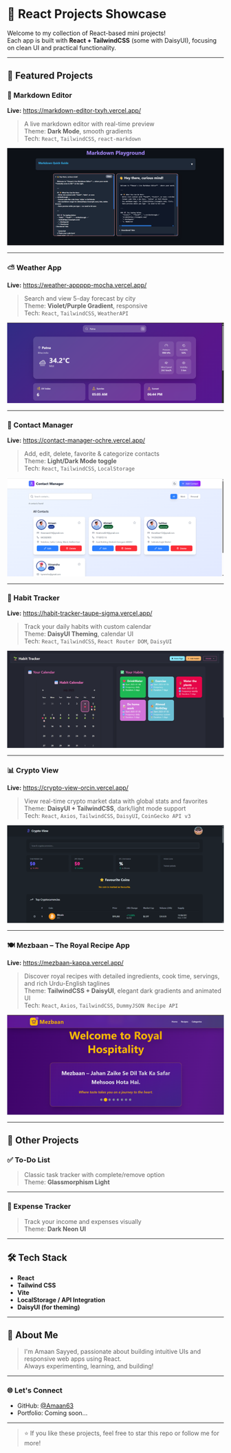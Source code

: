 # 🚀 React Projects Showcase

Welcome to my collection of React-based mini projects!  
Each app is built with **React + TailwindCSS** (some with DaisyUI), focusing on clean UI and practical functionality.

---

## 🌟 Featured Projects

### 📝 Markdown Editor

**Live:** <a href="https://markdown-editor-txyh.vercel.app/" target="_blank">https://markdown-editor-txyh.vercel.app/</a>

> A live markdown editor with real-time preview  
> Theme: **Dark Mode**, smooth gradients  
> Tech: `React`, `TailwindCSS`, `react-markdown`

![Markdown Editor](/Markdown-Editor/Output/Main.png)

---

### ⛅ Weather App

**Live:** <a href="https://weather-appppp-mocha.vercel.app/" target="_blank">https://weather-appppp-mocha.vercel.app/</a>

> Search and view 5-day forecast by city  
> Theme: **Violet/Purple Gradient**, responsive  
> Tech: `React`, `TailwindCSS`, `WeatherAPI`

![Weather App](/Weather-App/Output/Main.png)

---

### 📇 Contact Manager

**Live:** <a href="https://contact-manager-ochre.vercel.app/" target="_blank">https://contact-manager-ochre.vercel.app/</a>

> Add, edit, delete, favorite & categorize contacts  
> Theme: **Light/Dark Mode toggle**  
> Tech: `React`, `TailwindCSS`, `LocalStorage`

![Contact Manager](/Contact-Manager/Output/Main.png)

---

### 📆 Habit Tracker

**Live:** <a href="https://habit-tracker-taupe-sigma.vercel.app/" target="_blank">https://habit-tracker-taupe-sigma.vercel.app/</a>

> Track your daily habits with custom calendar  
> Theme: **DaisyUI Theming**, calendar UI  
> Tech: `React`, `TailwindCSS`, `React Router DOM`, `DaisyUI`

![Habit Tracker](/Habit-Tracker/Output/Main.png)

---

### 📊 Crypto View

**Live:** <a href="https://crypto-view-orcin.vercel.app/" target="_blank">https://crypto-view-orcin.vercel.app/</a>

> View real-time crypto market data with global stats and favorites  
> Theme: **DaisyUI + TailwindCSS**, dark/light mode support  
> Tech: `React`, `Axios`, `TailwindCSS`, `DaisyUI`, `CoinGecko API v3`

![Main](/Crypto-View/Output/Main.png)

---

### 🍽️ Mezbaan – The Royal Recipe App

**Live:** <a href="https://mezbaan-kappa.vercel.app/" target="_blank">https://mezbaan-kappa.vercel.app/</a>

> Discover royal recipes with detailed ingredients, cook time, servings, and rich Urdu-English taglines  
> Theme: **TailwindCSS + DaisyUI**, elegant dark gradients and animated UI  
> Tech: `React`, `Axios`, `TailwindCSS`, `DummyJSON Recipe API`

![Main](/Recepie-App/Output/Main.png)

---

## 🧩 Other Projects

### ✅ To-Do List

<!-- **Live:** <a href="#" target="_blank">_(Add your live link here)_</a>   -->

> Classic task tracker with complete/remove option  
> Theme: **Glassmorphism Light**

---

### 💸 Expense Tracker

<!-- **Live:** <a href="#" target="_blank">_(Add your live link here)_</a>   -->

> Track your income and expenses visually  
> Theme: **Dark Neon UI**

---

## 🛠️ Tech Stack

- **React**
- **Tailwind CSS**
- **Vite**
- **LocalStorage / API Integration**
- **DaisyUI (for theming)**

---

## 📌 About Me

> I'm Amaan Sayyed, passionate about building intuitive UIs and responsive web apps using React.  
> Always experimenting, learning, and building!

---

### 🌐 Let's Connect

- GitHub: <a href="https://github.com/Amaan63" target="_blank">@Amaan63</a>
- Portfolio: Coming soon...

---

> ⭐ If you like these projects, feel free to star this repo or follow me for more!
